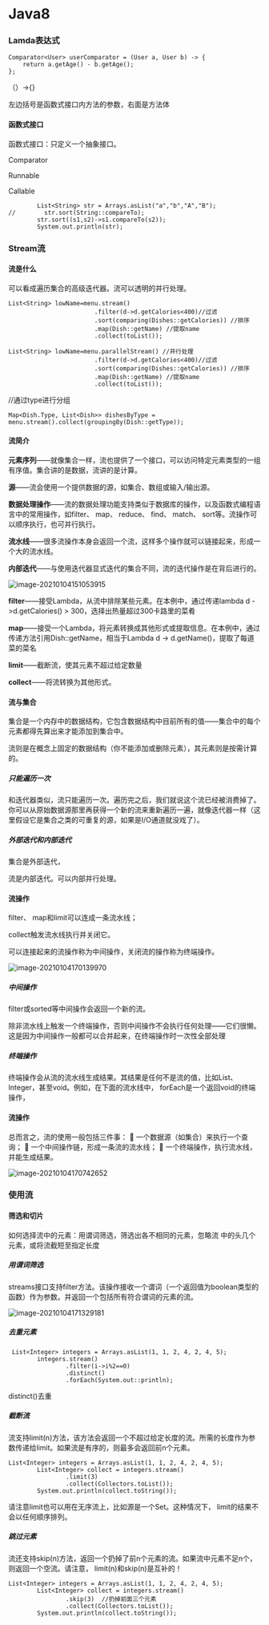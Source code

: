 # Java8

### Lamda表达式

```
Comparator<User> userComparator = (User a, User b) -> {
    return a.getAge() - b.getAge();
};
```

（）->{}

左边括号是函数式接口内方法的参数，右面是方法体

#### 函数式接口

函数式接口：只定义一个抽象接口。

Comparator

Runnable

Callable

```
        List<String> str = Arrays.asList("a","b","A","B");
//        str.sort(String::compareTo);
        str.sort((s1,s2)->s1.compareTo(s2));
        System.out.println(str);
```

### Stream流

#### 流是什么

可以看成遍历集合的高级迭代器。流可以透明的并行处理。

```
List<String> lowName=menu.stream()
						.filter(d->d.getCalories<400)//过滤
						.sort(comparing(Dishes::getCalories)) //排序
						.map(Dish::getName) //提取name
						.collect(toList());
```

```
List<String> lowName=menu.parallelStream() //并行处理
						.filter(d->d.getCalories<400)//过滤
						.sort(comparing(Dishes::getCalories)) //排序
						.map(Dish::getName) //提取name
						.collect(toList());
```

//通过type进行分组

```
Map<Dish.Type, List<Dish>> dishesByType =
menu.stream().collect(groupingBy(Dish::getType));  
```

#### 流简介

**元素序列**——就像集合一样，流也提供了一个接口，可以访问特定元素类型的一组有序值。集合讲的是数据，流讲的是计算。

**源**——流会使用一个提供数据的源，如集合、数组或输入/输出源。

**数据处理操作**——流的数据处理功能支持类似于数据库的操作，以及函数式编程语言中的常用操作，如filter、 map、 reduce、 find、 match、 sort等。流操作可以顺序执行，也可并行执行。  

**流水线**——很多流操作本身会返回一个流，这样多个操作就可以链接起来，形成一个大的流水线。      

**内部迭代**——与使用迭代器显式迭代的集合不同，流的迭代操作是在背后进行的。  

![image-20210104151053915](\img\java8-1.png)

**filter**——接受Lambda，从流中排除某些元素。在本例中，通过传递lambda d ->d.getCalories() > 300，选择出热量超过300卡路里的菜肴  

**map**——接受一个Lambda，将元素转换成其他形式或提取信息。在本例中，通过传递方法引用Dish::getName，相当于Lambda d -> d.getName()，提取了每道菜的菜名  

**limit**——截断流，使其元素不超过给定数量  

**collect**——将流转换为其他形式。  

#### 流与集合

集合是一个内存中的数据结构，它包含数据结构中目前所有的值——集合中的每个元素都得先算出来才能添加到集合中。  

流则是在概念上固定的数据结构（你不能添加或删除元素），其元素则是按需计算的。   

##### 只能遍历一次

和迭代器类似，流只能遍历一次。遍历完之后，我们就说这个流已经被消费掉了。你可以从原始数据源那里再获得一个新的流来重新遍历一遍，就像迭代器一样（这里假设它是集合之类的可重复的源，如果是I/O通道就没戏了）。  

##### 外部迭代和内部迭代

集合是外部迭代，

流是内部迭代。可以内部并行处理。

#### 流操作

filter、 map和limit可以连成一条流水线；  

collect触发流水线执行并关闭它。  

可以连接起来的流操作称为中间操作，关闭流的操作称为终端操作。  

![image-20210104170139970](\img\java8-2.png)

##### 中间操作

filter或sorted等中间操作会返回一个新的流。

除非流水线上触发一个终端操作，否则中间操作不会执行任何处理——它们很懒。
这是因为中间操作一般都可以合并起来，在终端操作时一次性全部处理  

##### 终端操作

终端操作会从流的流水线生成结果。其结果是任何不是流的值，比如List、 Integer，甚至void。例如，在下面的流水线中， forEach是一个返回void的终端操作，  

#### 流操作

总而言之，流的使用一般包括三件事：
 一个数据源（如集合）来执行一个查询；
 一个中间操作链，形成一条流的流水线；
 一个终端操作，执行流水线，并能生成结果。  

![image-20210104170742652](\img\java8-3.png)

### 使用流

#### 筛选和切片

如何选择流中的元素：用谓词筛选，筛选出各不相同的元素，忽略流
中的头几个元素，或将流截短至指定长度  

##### 用谓词筛选

streams接口支持filter方法。该操作接收一个谓词（一个返回值为boolean类型的函数）作为参数。并返回一个包括所有符合谓词的元素的流。  

![image-20210104171329181](D:\note\mynote\笔记\img\java8-4.png)

##### 去重元素  

```
 List<Integer> integers = Arrays.asList(1, 1, 2, 4, 2, 4, 5);
        integers.stream()
                .filter(i->i%2==0)
                .distinct()
                .forEach(System.out::println);
```

distinct()去重

##### 截断流

流支持limit(n)方法，该方法会返回一个不超过给定长度的流。所需的长度作为参数传递给limit。如果流是有序的，则最多会返回前n个元素。  

```
List<Integer> integers = Arrays.asList(1, 1, 2, 4, 2, 4, 5);
        List<Integer> collect = integers.stream()
                .limit(3)
                .collect(Collectors.toList());
        System.out.println(collect.toString());
```

请注意limit也可以用在无序流上，比如源是一个Set。这种情况下， limit的结果不会以任何顺序排列。

##### 跳过元素

流还支持skip(n)方法，返回一个扔掉了前n个元素的流。如果流中元素不足n个，则返回一个空流。请注意， limit(n)和skip(n)是互补的！    

```
List<Integer> integers = Arrays.asList(1, 1, 2, 4, 2, 4, 5);
        List<Integer> collect = integers.stream()
                .skip(3)  //扔掉前面三个元素
                .collect(Collectors.toList());
        System.out.println(collect.toString());
```

